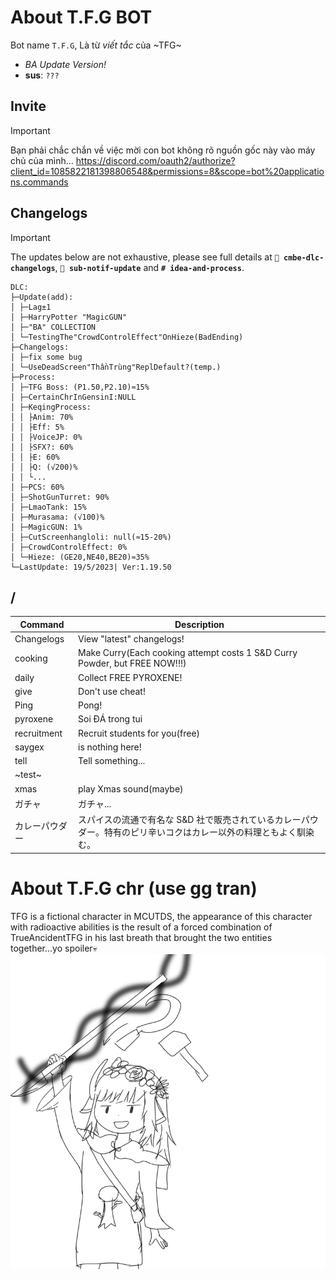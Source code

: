 # About T.F.G BOT
Bot name `T.F.G`, Là từ *viết tắc* của ~TFG~
- _BA Update Version!_
- **sus**: `???`
 ## Invite
> [!IMPORTANT]
> Bạn phải chắc chắn về việc mời con bot không rõ nguồn gốc này vào máy chủ của mình...
> https://discord.com/oauth2/authorize?client_id=1085822181398806548&permissions=8&scope=bot%20applications.commands

  ## Changelogs
> [!IMPORTANT]
> The updates below are not exhaustive, please see full details at **`📢 cmbe-dlc-changelogs`**, **`📢 sub-notif-update`** and **`# idea-and-process`**.

```
DLC:
├─Update(add):
│ ├─Lag±1
│ ├─HarryPotter "MagicGUN"
│ ├─"BA" COLLECTION
│ └─TestingThe"CrowdControlEffect"OnHieze(BadEnding)
├─Changelogs:
│ ├─fix some bug
│ └─UseDeadScreen"ThầnTrùng"ReplDefault?(temp.)
├─Process:
│ ├─TFG Boss: (P1.50,P2.10)≈15%
│ ├─CertainChrInGensinI:NULL
│ ├─KeqingProcess:
│ │ ├Anim: 70%
│ │ ├Eff: 5%
│ │ ├VoiceJP: 0%
│ │ ├SFX?: 60%
│ │ ├E: 60%
│ │ ├Q: (√200)%
│ │ └...
│ ├─PCS: 60%
│ ├─ShotGunTurret: 90%
│ ├─LmaoTank: 15%
│ ├─Murasama: (√100)%
│ ├─MagicGUN: 1%
│ ├─CutScreenhangloli: null(≈15-20%)
│ ├─CrowdControlEffect: 0%
│ └─Hieze: (GE20,NE40,BE20)≈35%
└─LastUpdate: 19/5/2023| Ver:1.19.50
```
## /

| Command        | Description                                                                                                       |
| -------------- | ----------------------------------------------------------------------------------------------------------------- |
| Changelogs     | View "latest" changelogs!                                                                                         |
| cooking        | Make Curry(Each cooking attempt costs 1 S&D Curry Powder, but FREE NOW!!!)                                        |
| daily          | Collect FREE PYROXENE!                                                                                            |
| give           | Don't use cheat!                                                                                                  |
| Ping           | Pong!                                                                                                             |
| pyroxene       | Soi ĐÁ trong tui                                                                                                  |
| recruitment    | Recruit students for you(free)                                                                                    |
| saygex         | is nothing here!                                                                                                  |
| tell           | Tell something...                                                                                                 |
| ~test~         |                                                                                                                   |
| xmas           | play Xmas sound(maybe)                                                                                            |
| ガチャ         | ガチャ...                                                                                                         |
| カレーパウダー | スパイスの流通で有名な S&D 社で販売されているカレーパウダー。特有のピリ辛いコクはカレー以外の料理ともよく馴染む。 |

# About T.F.G chr (use gg tran)
TFG  is a fictional character in MCUTDS, the appearance of this character with radioactive abilities is the result of a forced combination of TrueAncidentTFG in his last breath that brought the two entities together...yo spoiler💀
![pps](/icon.png)
